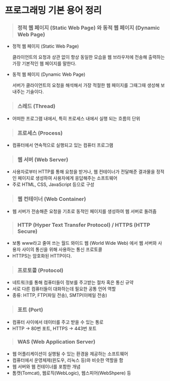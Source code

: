 # 프로그래밍 기본 용어 정리

>### 정적 웹 페이지 (Static Web Page) 와 동적 웹 페이지 (Dynamic Web Page)
- 정적 웹 페이지 (Static Web Page) 
  
   클라이언트의 요청과 상관 없이 항상 동일한 모습을 웹 브라우저에 전송해 출력하는 가장 기본적인 웹 페이지를 말한다.

- 동적 웹 페이지 (Dynamic Web Page)

    서버가 클라이언트의 요청을 해석해서 가장 적절한 웹 페이지를 그때그때 생성해 보내주는 기술이다.

>### 스레드 (Thread)
- 어떠한 프로그램 내에서, 특히 프로세스 내에서 실행 되는 흐름의 단위

>### 프로세스 (Process)
  - 컴퓨터에서 연속적으로 실행되고 있는 컴퓨터 프로그램

>### 웹 서버 (Web Server)
  - 사용자로부터 HTTP를 통해 요청을 받거나, 웹 컨테이너가 전달해준 결과물을 정적인 페이지로 생성하여 사용자에게 응답해주는 소프트웨어
  - 주로 HTML, CSS, JavaScript 등으로 구성

>### 웹 컨테이너 (Web Container)
  - 웹 서버가 전송해준 요청을 기초로 동적인 페이지를 생성하여 웹 서버로 돌려줌

>### HTTP (Hyper Text Transfer Protocol) / HTTPS (HTTP Secure)
  - 보통 www라고 줄여 쓰는 월드 와이드 웹 (World Wide Web) 에서 웹 서버와 사용자 사이의 통신을 위해 사용하는 통신 프로토콜
  - HTTPS는 암호화된 HTTP이다.

>### 프로토콜 (Protocol)
  - 네트워크를 통해 컴퓨터들이 정보를 주고받는 절차 혹은 통신 규약
  - 서로 다른 컴퓨터들이 대화하는데 필요한 공통 언어 역할
  - 종류: HTTP, FTP(파일 전송), SMTP(이메일 전송)

>### 포트 (Port)
  - 컴퓨터 사이에서 데이터를 주고 받을 수 있는 통로
  - HTTP -> 80번 포트, HTTPS -> 443번 포트

>### WAS (Web Application Server)
  - 웹 어플리케이션이 실행될 수 있는 환경을 제공하는 소프트웨어
  - 컴퓨터에서 운영체제(윈도우, 리눅스 등)와 비슷한 역할을 함
  - 웹 서버와 웹 컨테이너를 포함한 개념
  - 톰캣(Tomcat), 웹로직(WebLogic), 웹스피어(WebShpere) 등 